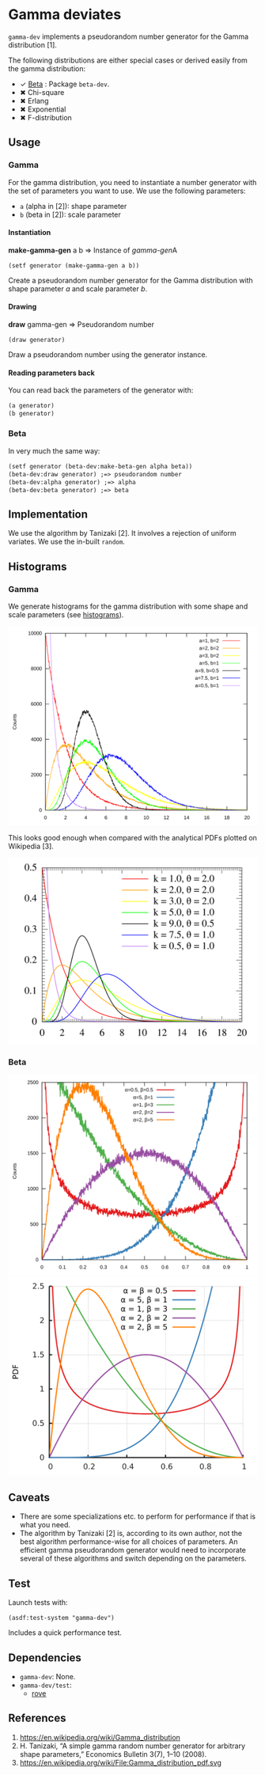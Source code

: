 # Gamma deviates
`gamma-dev` implements a pseudorandom number generator for the
Gamma distribution [1].

The following distributions are either special cases or derived
easily from the gamma distribution:
* ✓ [Beta](https://en.wikipedia.org/wiki/Beta_distribution) : Package `beta-dev`.
* ✖ Chi-square
* ✖ Erlang
* ✖ Exponential
* ✖ F-distribution

## Usage
### Gamma
For the gamma distribution, you need to instantiate a number
generator with the set of parameters you want to use. We use the
following parameters:
* `a` (alpha in [2]): shape parameter
* `b` (beta in [2]): scale parameter

#### Instantiation
**make-gamma-gen** a b => Instance of *gamma-gen*A

```common-lisp
(setf generator (make-gamma-gen a b))
```

Create a pseudorandom number generator for the Gamma distribution with
shape parameter *a* and scale parameter *b*.

#### Drawing
**draw** gamma-gen => Pseudorandom number

```common-lisp
(draw generator)
```

Draw a pseudorandom number using the generator instance.

#### Reading parameters back
You can read back the parameters of the generator with:

```common-lisp
(a generator)
(b generator)
```

### Beta
In very much the same way:

```common-lisp
(setf generator (beta-dev:make-beta-gen alpha beta))
(beta-dev:draw generator) ;=> pseudorandom number
(beta-dev:alpha generator) ;=> alpha
(beta-dev:beta generator) ;=> beta
```

## Implementation
We use the algorithm by Tanizaki [2]. It involves a rejection of
uniform variates. We use the in-built `random`.

## Histograms
### Gamma
We generate histograms for the gamma distribution with some
shape and scale parameters (see [histograms](doc/histograms.lisp)).

![gamma-histograms](doc/gamma-pdfs.svg)

This looks good enough when compared with the analytical PDFs plotted
on Wikipedia [3].

![wiki-gamma-pdfs](doc/wikipedia-gamma-pdfs.svg)

### Beta
![beta-histograms](doc/beta/beta-pdfs.svg)
![wiki-beta-pdfs](doc/beta/wikipedia-beta-pdfs.svg)

## Caveats
* There are some specializations etc. to perform for performance if that is
  what you need.
* The algorithm by Tanizaki [2] is, according to its own author, not the best
  algorithm performance-wise for all choices of parameters. An efficient gamma
  pseudorandom generator would need to incorporate several of these algorithms
  and switch depending on the parameters.

## Test
Launch tests with:

```common-lisp
(asdf:test-system "gamma-dev")
```

Includes a quick performance test.

## Dependencies
* `gamma-dev`: None.
* `gamma-dev/test`:
  * [rove](https://github.com/fukamachi/rove)

## References
1. https://en.wikipedia.org/wiki/Gamma_distribution
2. H. Tanizaki, “A simple gamma random number generator for arbitrary shape
   parameters,” Economics Bulletin 3(7), 1–10 (2008).
3. https://en.wikipedia.org/wiki/File:Gamma_distribution_pdf.svg
